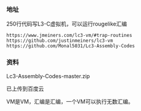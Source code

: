 ### 地址

250行代码写L3-C虚拟机，可以运行rougelike汇编

```
https://www.jmeiners.com/lc3-vm/#trap-routines
https://github.com/justinmeiners/lc3-vm
https://github.com/Monal5031/Lc3-Assembly-Codes
```

### 资料

Lc3-Assembly-Codes-master.zip

已上传到百度云

VM是VM，汇编是汇编，一个VM可以执行无数汇编。
